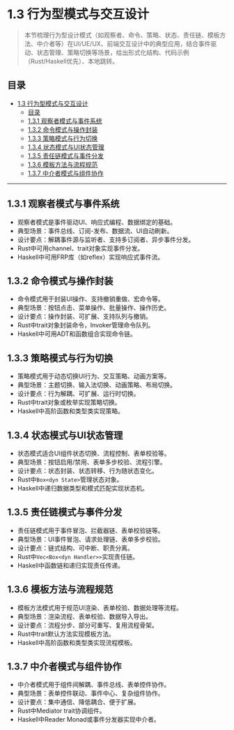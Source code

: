 # 1.3 行为型模式与交互设计

> 本节梳理行为型设计模式（如观察者、命令、策略、状态、责任链、模板方法、中介者等）在UI/UE/UX、前端交互设计中的典型应用，结合事件驱动、状态管理、策略切换等场景，给出形式化结构、代码示例（Rust/Haskell优先）、本地跳转。

## 目录

- [1.3 行为型模式与交互设计](#13-行为型模式与交互设计)
  - [目录](#目录)
  - [1.3.1 观察者模式与事件系统](#131-观察者模式与事件系统)
  - [1.3.2 命令模式与操作封装](#132-命令模式与操作封装)
  - [1.3.3 策略模式与行为切换](#133-策略模式与行为切换)
  - [1.3.4 状态模式与UI状态管理](#134-状态模式与ui状态管理)
  - [1.3.5 责任链模式与事件分发](#135-责任链模式与事件分发)
  - [1.3.6 模板方法与流程规范](#136-模板方法与流程规范)
  - [1.3.7 中介者模式与组件协作](#137-中介者模式与组件协作)

---

## 1.3.1 观察者模式与事件系统

- 观察者模式是事件驱动UI、响应式编程、数据绑定的基础。
- 典型场景：事件总线、订阅-发布、数据流、UI自动刷新。
- 设计要点：解耦事件源与监听者、支持多订阅者、异步事件分发。
- Rust中可用channel、trait对象实现事件分发。
- Haskell中可用FRP库（如reflex）实现响应式事件流。

## 1.3.2 命令模式与操作封装

- 命令模式用于封装UI操作、支持撤销重做、宏命令等。
- 典型场景：按钮点击、菜单操作、批量操作、操作历史。
- 设计要点：操作封装、可扩展、支持队列与撤销。
- Rust中trait对象封装命令，Invoker管理命令队列。
- Haskell中可用ADT和函数组合实现命令链。

## 1.3.3 策略模式与行为切换

- 策略模式用于动态切换UI行为、交互策略、动画方案等。
- 典型场景：主题切换、输入法切换、动画策略、布局切换。
- 设计要点：行为解耦、可扩展、运行时切换。
- Rust中trait对象或枚举实现策略切换。
- Haskell中高阶函数和类型类实现策略。

## 1.3.4 状态模式与UI状态管理

- 状态模式适合UI组件状态切换、流程控制、表单校验等。
- 典型场景：按钮启用/禁用、表单多步校验、流程引擎。
- 设计要点：状态封装、状态转移、行为随状态变化。
- Rust中`Box<dyn State>`管理状态对象。
- Haskell中递归数据类型和模式匹配实现状态机。

## 1.3.5 责任链模式与事件分发

- 责任链模式用于事件冒泡、拦截器链、表单校验链等。
- 典型场景：UI事件冒泡、请求处理链、表单多步校验。
- 设计要点：链式结构、可中断、职责分离。
- Rust中`Vec<Box<dyn Handler>>`实现责任链。
- Haskell中函数链和递归实现责任传递。

## 1.3.6 模板方法与流程规范

- 模板方法模式用于规范UI渲染、表单校验、数据处理等流程。
- 典型场景：渲染流程、表单校验、数据导入导出。
- 设计要点：流程分步、部分可重写、复用流程骨架。
- Rust中trait默认方法实现模板方法。
- Haskell中高阶函数和类型类实现流程模板。

## 1.3.7 中介者模式与组件协作

- 中介者模式用于组件间解耦、事件总线、表单控件协作。
- 典型场景：表单控件联动、事件中心、复杂组件协作。
- 设计要点：集中通信、降低耦合、便于扩展。
- Rust中Mediator trait协调组件。
- Haskell中Reader Monad或事件分发器实现中介者。
